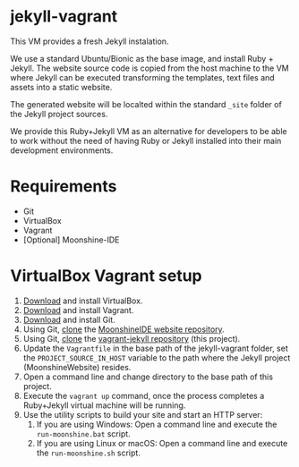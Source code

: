 # jekyll-vagrant
This VM provides a fresh Jekyll instalation.

We use a standard Ubuntu/Bionic as the base image, and install Ruby + Jekyll.
The website source code is copied from the host machine to the VM where Jekyll can be executed transforming the templates, text files and assets into a static website.

The generated website will be localted within the standard `_site` folder of the Jekyll project sources.

We provide this Ruby+Jekyll VM as an alternative for developers to be able to work without the need of having Ruby or Jekyll installed into their main development environments.

# Requirements
- Git
- VirtualBox
- Vagrant
- [Optional] Moonshine-IDE


# VirtualBox Vagrant setup
1. [Download](https://www.virtualbox.org/wiki/Downloads) and install VirtualBox.
1. [Download](https://www.vagrantup.com/downloads) and install Vagrant.
1. [Download](https://git-scm.com/book/en/v2/Getting-Started-Installing-Git) and install Git.
1. Using Git, [clone](https://git-scm.com/docs/git-clone) the [MoonshineIDE website repository](https://github.com/Moonshine-IDE/MoonshineWebsite).
1. Using Git, [clone](https://git-scm.com/docs/git-clone) the [vagrant-jekyll repository](https://github.com/Moonshine-IDE/vagrant-jekyll) (this project).
1. Update the `Vagrantfile` in the base path of the jekyll-vagrant folder, set the `PROJECT_SOURCE_IN_HOST` variable to the path where the Jekyll project (MoonshineWebsite) resides.
1. Open a command line and change directory to the base path of this project.
1. Execute the `vagrant up` command, once the process completes a Ruby+Jekyll virtual machine will be running.
1. Use the utility scripts to build your site and start an HTTP server:
    1. If you are using Windows: Open a command line and execute the `run-moonshine.bat`  script.
    1. If you are using Linux or macOS: Open a command line and execute the `run-moonshine.sh` script.

